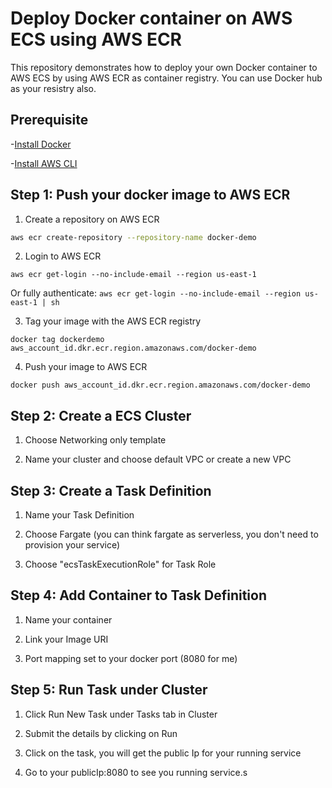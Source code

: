 # Deploy Docker container on AWS ECS using AWS ECR

This repository demonstrates how to deploy your own Docker container to AWS ECS by using AWS ECR as container registry.
You can use Docker hub as your resistry also.

## Prerequisite

-[Install Docker](https://docs.docker.com/install/)

-[Install AWS CLI](https://docs.aws.amazon.com/cli/latest/userguide/cli-chap-install.html)

## Step 1: Push your docker image to AWS ECR

1. Create a repository on AWS ECR

```bash
aws ecr create-repository --repository-name docker-demo
```

2. Login to AWS ECR

`aws ecr get-login --no-include-email --region us-east-1`

Or fully authenticate: `aws ecr get-login --no-include-email --region us-east-1 | sh`

3. Tag your image with the AWS ECR registry

`docker tag dockerdemo aws_account_id.dkr.ecr.region.amazonaws.com/docker-demo`

4. Push your image to AWS ECR

`docker push aws_account_id.dkr.ecr.region.amazonaws.com/docker-demo`

## Step 2: Create a ECS Cluster

1. Choose Networking only template

2. Name your cluster and choose default VPC or create a new VPC

## Step 3: Create a Task Definition

1. Name your Task Definition

2. Choose Fargate (you can think fargate as serverless, you don't need to provision your service)

3. Choose "ecsTaskExecutionRole" for Task Role

## Step 4: Add Container to Task Definition

1. Name your container

2. Link your Image URI

3. Port mapping set to your docker port (8080 for me)

## Step 5: Run Task under Cluster

1. Click Run New Task under Tasks tab in Cluster

2. Submit the details by clicking on Run

3. Click on the task, you will get the public Ip for your running service

4. Go to your publicIp:8080 to see you running service.s

